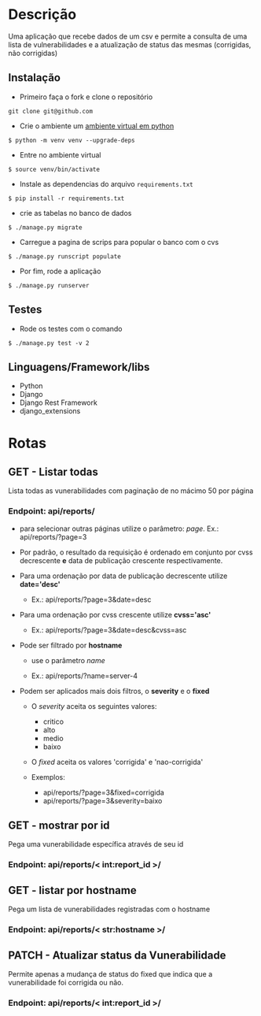 # Descrição

Uma aplicação que recebe dados de um csv e permite a consulta de uma lista de vulnerabilidades e a atualização de status das mesmas (corrigidas, não corrigidas)

## Instalação

- Primeiro faça o fork e clone o repositório

```
git clone git@github.com
```

- Crie o ambiente um [ambiente virtual em python](https://docs.python.org/pt-br/3/tutorial/venv.html)

```
$ python -m venv venv --upgrade-deps
```

- Entre no ambiente virtual

```
$ source venv/bin/activate
```

- Instale as dependencias do arquivo `requirements.txt`

```
$ pip install -r requirements.txt
```

- crie as tabelas no banco de dados

```
$ ./manage.py migrate
```

- Carregue a pagina de scrips para popular o banco com o cvs

```
$ ./manage.py runscript populate
```

- Por fim, rode a aplicação

```
$ ./manage.py runserver
```

## Testes

- Rode os testes com o comando

```
$ ./manage.py test -v 2
```

## Linguagens/Framework/libs

- Python
- Django
- Django Rest Framework
- django_extensions

# Rotas

## GET - Listar todas

Lista todas as vunerabilidades com paginação de no mácimo 50 por página

### Endpoint: api/reports/

- para selecionar outras páginas utilize o parâmetro: _page_. Ex.: api/reports/?page=3

- Por padrão, o resultado da requisição é ordenado em conjunto por cvss decrescente **e** data de publicação crescente respectivamente.
- Para uma ordenação por data de publicação decrescente utilize **date='desc'**
  - Ex.: api/reports/?page=3&date=desc
- Para uma ordenação por cvss crescente utilize **cvss='asc'**

  - Ex.: api/reports/?page=3&date=desc&cvss=asc

- Pode ser filtrado por **hostname**

  - use o parâmetro _name_

  - Ex.: api/reports/?name=server-4

- Podem ser aplicados mais dois filtros, o **severity** e o **fixed**

  - O _severity_ aceita os seguintes valores:

    - critico
    - alto
    - medio
    - baixo

  - O _fixed_ aceita os valores 'corrigida' e 'nao-corrigida'
  - Exemplos:
    - api/reports/?page=3&fixed=corrigida
    - api/reports/?page=3&severity=baixo

## GET - mostrar por id

Pega uma vunerabilidade específica através de seu id

### Endpoint: api/reports/< int:report_id >/

## GET - listar por hostname

Pega um lista de vunerabilidades registradas com o hostname

### Endpoint: api/reports/< str:hostname >/

## PATCH - Atualizar status da Vunerabilidade

Permite apenas a mudança de status do fixed que indica que a vunerabilidade foi corrigida ou não.

### Endpoint: api/reports/< int:report_id >/
